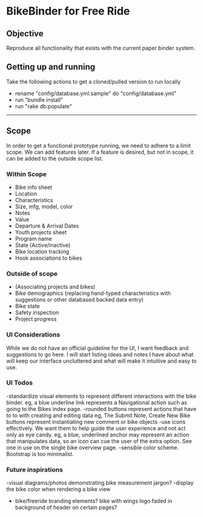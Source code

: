 # BikeBinder for Free Ride

## Objective

Reproduce all functionality that exists with the current paper binder system.


## Getting up and running

Take the following actions to get a cloned/pulled version to run locally

* rename "config/database.yml.sample" do "config/database.yml"
* run "bundle install"
* run "rake db:populate"

--------------------------------------------

## Scope

In order to get a functional prototype running, we need to adhere to a limit scope. We can add features later. If a feature is desired, but not in scope, it can be added to the outside scope list.

### Within Scope

* Bike info sheet	
 * Location
 * Characteristics
  * Size, mfg, model, color
 * Notes
 * Value
 * Departure & Arrival Dates
* Youth projects sheet
 * Program name
 * State (Active/inactive)
* Bike location tracking
 * Hook associations to bikes

### Outside of scope

* (Associating projects and bikes)
* Bike demographics (replacing hand-typed characteristics with suggestions or other databased backed data entry)
* Bike state
* Safety inspection
* Project progress

### UI Considerations
While we do not have an official guideline for the UI, I want feedback and suggestions to go here. I will start listing ideas and notes I have about what will keep our interface uncluttered and what will make it intuitive and easy to use.

### UI Todos
-standardize visual elements to represent different interactions with the bike binder.
eg, a blue underline link represents a Navigational action such as going to the Bikes index page.
-rounded buttons represent actions that have to to with creating and editing data 
	  eg, The Submit Note, Create New Bike buttons represent instantiating new comment or bike objects
-use icons effectively. We want them to help guide the user experience and not act only as eye candy.
     eg, a blue, underlined anchor may represent an action that manipulates data, so an icon can cue the user of the extra option. See one in use on the single bike overview page.
-sensible color scheme. Bootstrap is too minimalist. 


### Future inspirations
-visual diagrams/photos demonstrating bike measurement jargon?
-display the bike color when rendering a bike view
- bike/freeride branding elements? bike with wings logo faded in background of header on certain pages?





